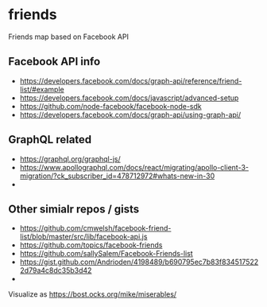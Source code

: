 # friends
Friends map based on Facebook API

## Facebook API info

- https://developers.facebook.com/docs/graph-api/reference/friend-list/#example
- https://developers.facebook.com/docs/javascript/advanced-setup
- https://github.com/node-facebook/facebook-node-sdk
- https://developers.facebook.com/docs/graph-api/using-graph-api/

## GraphQL related

- https://graphql.org/graphql-js/
- https://www.apollographql.com/docs/react/migrating/apollo-client-3-migration/?ck_subscriber_id=478712972#whats-new-in-30
- 

## Other simialr repos / gists

- https://github.com/cmwelsh/facebook-friend-list/blob/master/src/lib/facebook-api.js
- https://github.com/topics/facebook-friends
- https://github.com/sallySalem/Facebook-Friends-list
- https://gist.github.com/Andrioden/4198489/b690795ec7b83f8345175222d79a4c8dc35b3d42
- 

Visualize as https://bost.ocks.org/mike/miserables/

